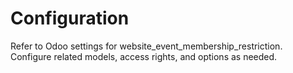 # Configuration

Refer to Odoo settings for website_event_membership_restriction. Configure related models, access rights, and options as needed.
